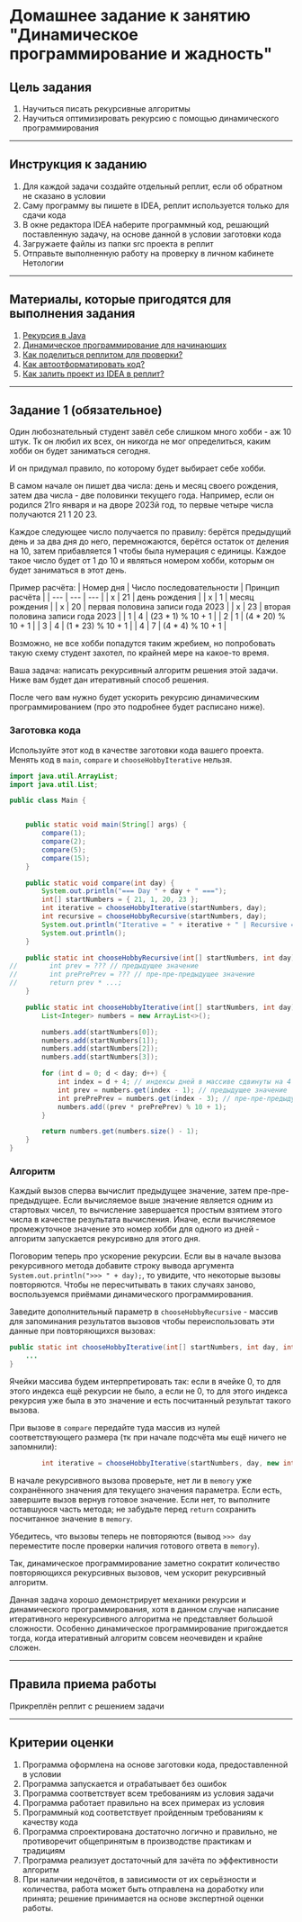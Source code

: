 # Домашнее задание к занятию "Динамическое программирование и жадность"

## Цель задания

1. Научиться писать рекурсивные алгоритмы
2. Научиться оптимизировать рекурсию с помощью динамического программирования

------

## Инструкция к заданию

1. Для каждой задачи создайте отдельный реплит, если об обратном не сказано в условии
1. Саму программу вы пишете в IDEA, реплит используется только для сдачи кода
1. В окне редактора IDEA наберите программный код, решающий поставленную задачу, на основе данной в условии заготовки кода
1. Загружаете файлы из папки src проекта в реплит
1. Отправьте выполненную работу на проверку в личном кабинете Нетологии

------

## Материалы, которые пригодятся для выполнения задания

1. [Рекурсия в Java](https://javarush.com/groups/posts/1895-rekursija-v-java)
2. [Динамическое программирование для начинающих](https://tproger.ru/articles/dynprog-starters/)
3. [Как поделиться реплитом для проверки?](https://github.com/netology-code/java-homeworks/blob/java-43/QA_ReplitShare.md)
4. [Как автоотформатировать код?](https://github.com/netology-code/java-homeworks/blob/java-43/QA_Format.md)
5. [Как залить проект из IDEA в реплит?](https://github.com/netology-code/java-homeworks/blob/java-43/QA_ReplitUpload.md)

------

## Задание 1 (обязательное)

Один любознательный студент завёл себе слишком много хобби - аж 10 штук.
Тк он любил их всех, он никогда не мог определиться, каким хобби он будет заниматься сегодня.

И он придумал правило, по которому будет выбирает себе хобби.

В самом начале он пишет два числа: день и месяц своего рождения, затем два числа - две половинки текущего года.
Например, если он родился 21го января и на дворе 2023й год, то первые четыре числа получаются 21 1 20 23.

Каждое следующее число получается по правилу: берётся предыдущий день и за два дня до него, перемножаются, берётся остаток от деления на 10, затем прибавляется 1 чтобы была нумерация с единицы.
Каждое такое число будет от 1 до 10 и являться номером хобби, которым он будет заниматься в этот день.

Пример расчёта:
| Номер дня | Число последовательности | Принцип расчёта |
| --- | --- | --- |
| x | 21 | день рождения |
| x | 1 | месяц рождения |
| x | 20 | первая половина записи года 2023 |
| x | 23 | вторая половина записи года 2023 |
| 1 | 4 | (23 * 1) % 10 + 1 |
| 2 | 1 | (4 * 20) % 10 + 1 |
| 3 | 4 | (1 * 23) % 10 + 1 |
| 4 | 7 | (4 * 4) % 10 + 1 |

Возможно, не все хобби попадутся таким жребием, но попробовать такую схему студент захотел, по крайней мере на какое-то время.

Ваша задача: написать рекурсивный алгоритм решения этой задачи.
Ниже вам будет дан итеративный способ решения.

После чего вам нужно будет ускорить рекурсию динамическим программированием (про это подробнее будет расписано ниже).


### Заготовка кода
Используйте этот код в качестве заготовки кода вашего проекта. Менять код в `main`, `compare` и `chooseHobbyIterative` нельзя.

```java
import java.util.ArrayList;
import java.util.List;

public class Main {


    public static void main(String[] args) {
        compare(1);
        compare(2);
        compare(5);
        compare(15);
    }

    public static void compare(int day) {
        System.out.println("=== Day " + day + " ===");
        int[] startNumbers = { 21, 1, 20, 23 };
        int iterative = chooseHobbyIterative(startNumbers, day);
        int recursive = chooseHobbyRecursive(startNumbers, day);
        System.out.println("Iterative = " + iterative + " | Recursive = " + recursive);
        System.out.println();
    }

    public static int chooseHobbyRecursive(int[] startNumbers, int day) {
//        int prev = ??? // предыдущее значение
//        int prePrePrev = ??? // пре-пре-предыдущее значение
//        return prev * ...;
    }

    public static int chooseHobbyIterative(int[] startNumbers, int day) {
        List<Integer> numbers = new ArrayList<>();

        numbers.add(startNumbers[0]);
        numbers.add(startNumbers[1]);
        numbers.add(startNumbers[2]);
        numbers.add(startNumbers[3]);

        for (int d = 0; d < day; d++) {
            int index = d + 4; // индексы дней в массиве сдвинуты на 4
            int prev = numbers.get(index - 1); // предыдущее значение
            int prePrePrev = numbers.get(index - 3); // пре-пре-предыдущее значение
            numbers.add((prev * prePrePrev) % 10 + 1);
        }

        return numbers.get(numbers.size() - 1);
    }
}
```

### Алгоритм

Каждый вызов сперва вычислит предыдущее значение, затем пре-пре-предыдущее.
Если вычисляемое выше значение является одним из стартовых чисел, то вычисление завершается простым взятием этого числа в качестве результата вычисления.
Иначе, если вычисляемое промежуточное значение это номер хобби для одного из дней - алгоритм запускается рекурсивно для этого дня.

Поговорим теперь про ускорение рекурсии.
Если вы в начале вызова рекурсивного метода добавите строку вывода аргумента `System.out.println(">>> " + day);`, то увидите, что некоторые вызовы повторяются. Чтобы не пересчитывать в таких случаях заново, воспользуемся приёмами динамического программирования.

Заведите дополнительный параметр в `chooseHobbyRecursive` - массив для запоминания результатов вызовов чтобы переиспользовать эти данные при повторяющихся вызовах:
```java
public static int chooseHobbyIterative(int[] startNumbers, int day, int[] memory) {
    ...
}
```

Ячейки массива будем интерпретировать так: если в ячейке 0, то для этого индекса ещё рекурсии не было, а если не 0, то для этого индекса рекурсия уже была в это значение и есть посчитанный результат такого вызова.

При вызове в `compare` передайте туда массив из нулей соответствующего размера (тк при начале подсчёта мы ещё ничего не запомнили):
```java
        int iterative = chooseHobbyIterative(startNumbers, day, new int[day]);
```

В начале рекурсивного вызова проверьте, нет ли в `memory` уже сохранённого значения для текущего значения параметра.
Если есть, завершите вызов вернув готовое значение.
Если нет, то выполните оставшуюся часть метода; не забудьте перед `return` сохранить посчитанное значение в `memory`.

Убедитесь, что вызовы теперь не повторяются (вывод `>>> day` переместите после проверки наличия готового ответа в `memory`).

Так, динамическое программирование заметно сократит количество повторяющихся рекурсивных вызовов, чем ускорит рекурсивный алгоритм.

Данная задача хорошо демонстрирует механики рекурсии и динамического программирования, хотя в данном случае написание итеративного нерекурсивного алгоритма не представляет большой сложности. Особенно динамическое программирование пригождается тогда, когда итеративный алгоритм совсем неочевиден и крайне сложен.

------


## Правила приема работы

Прикреплён реплит с решением задачи

------

## Критерии оценки

1. Программа оформлена на основе заготовки кода, предоставленной в условии
1. Программа запускается и отрабатывает без ошибок
2. Программа соответствует всем требованиям из условия задачи
3. Программа работает правильно на всех примерах из условия
4. Программный код соответствует пройденным требованиям к качеству кода
5. Программа спроектирована достаточно логично и правильно, не противоречит общепринятым в производстве практикам и традициям
6. Программа реализует достаточный для зачёта по эффективности алгоритм
7. При наличии недочётов, в зависимости от их серьёзности и количества, работа может быть отправлена на доработку или принята; решение принимается на основе экспертной оценки работы.
